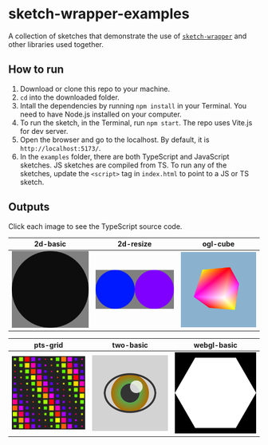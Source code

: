 # sketch-wrapper-examples

A collection of sketches that demonstrate the use of [`sketch-wrapper`](https://github.com/cdaein/sketch-wrapper) and other libraries used together.

## How to run

1. Download or clone this repo to your machine.
1. `cd` into the downloaded folder.
1. Intall the dependencies by running `npm install` in your Terminal. You need to have Node.js installed on your computer.
1. To run the sketch, in the Terminal, run `npm start`. The repo uses Vite.js for dev server.
1. Open the browser and go to the localhost. By default, it is `http://localhost:5173/`.
1. In the `examples` folder, there are both TypeScript and JavaScript sketches. JS sketches are compiled from TS. To run any of the sketches, update the `<script>` tag in `index.html` to point to a JS or TS sketch.

## Outputs

Click each image to see the TypeScript source code.

|                           2d-basic                            |                            2d-resize                             |                           ogl-cube                            |
| :-----------------------------------------------------------: | :--------------------------------------------------------------: | :-----------------------------------------------------------: |
| [![2d basic](output/2d-basic.png)](./examples/ts/2d-basic.ts) | [![2d resize](output/2d-resize.png)](./examples/ts/2d-resize.ts) | [![ogl cube](output/ogl-cube.png)](./examples/ts/ogl-cube.ts) |

|                           pts-grid                            |                            two-basic                             |                              webgl-basic                               |
| :-----------------------------------------------------------: | :--------------------------------------------------------------: | :--------------------------------------------------------------------: |
| [![pts grid](output/pts-grid.png)](./examples/ts/pts-grid.ts) | [![two basic](output/two-basic.png)](./examples/ts/two-basic.ts) | [![webgl basic](output/webgl-basic.png)](./examples/ts/webgl-basic.ts) |
